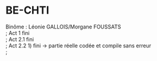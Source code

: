 # BE-CHTI
Binôme : Léonie GALLOIS/Morgane FOUSSATS <br/>;
Act 1 fini <br/>;
Act 2.1 fini <br/>;
Act 2.2 1) fini -> partie réelle codée et compile sans erreur <br/>;
